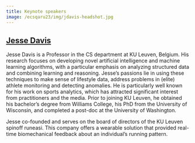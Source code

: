 ```yaml
---
title: Keynote speakers
image: /ecsqaru23/img/jdavis-headshot.jpg
---
```


## [Jesse Davis](https://people.cs.kuleuven.be/~jesse.davis/)

Jesse Davis is a Professor in the CS department at KU Leuven, Belgium. His research focuses on developing novel artificial intelligence and machine learning algorithms, with a particular emphasis on analyzing structured data and combining learning and reasoning. Jesse’s passions lie in using these techniques to make sense of lifestyle data, address problems in (elite) athlete monitoring and detecting anomalies. He is particularly well known for his work on sports analytics, which has attracted significant interest from practitioners and the media. Prior to joining KU Leuven, he obtained his bachelor’s degree from Williams College, his PhD from the University of Wisconsin, and completed a post-doc at the University of Washington.

Jesse co-founded and serves on the board of directors of the KU Leuven spinoff runeasi. This company offers a wearable solution that provided real-time biomechanical feedback about an individual’s running pattern.

